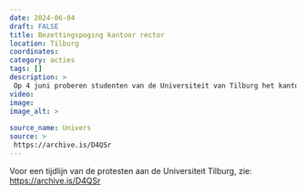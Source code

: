 ```yaml
---
date: 2024-06-04
draft: FALSE
title: Bezettingspoging kantoor rector 
location: Tilburg
coordinates: 
category: acties
tags: []
description: > 
 Op 4 juni proberen studenten van de Universiteit van Tilburg het kantoor van de rector magnificus te bezetten. Maar het lukt niet, de rector is er niet en de deur is op slot. 
video: 
image: 
image_alt: > 
 
source_name: Univers
source: > 
 https://archive.is/D4QSr
---
```

Voor een tijdlijn van de protesten aan de Universiteit Tilburg, zie: https://archive.is/D4QSr